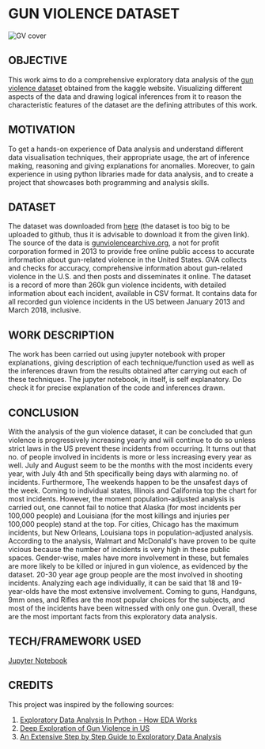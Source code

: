 # GUN VIOLENCE DATASET

![GV cover](https://user-images.githubusercontent.com/94697656/204124050-589b766c-eefd-459a-abe6-ded40d4f846a.png)

## OBJECTIVE
This work aims to do a comprehensive exploratory data analysis of the [gun violence dataset](https://www.kaggle.com/datasets/jameslko/gun-violence-data) obtained from the kaggle website. Visualizing different aspects of the data and drawing logical inferences from it to reason the characteristic features of the dataset are the defining attributes of this work.

## MOTIVATION
To get a hands-on experience of Data analysis and understand different data visualisation techniques, their appropriate usage, the art of inference making, reasoning and giving explanations for anomalies. Moreover, to gain experience in using python libraries made for data analysis, and to create a project that showcases both programming and analysis skills.

## DATASET
The dataset was downloaded from [here](https://www.kaggle.com/datasets/jameslko/gun-violence-data) (the dataset is too big to be uploaded to github, thus it is advisable to download it from the given link). The source of the data is [gunviolencearchive.org](http://www.gunviolencearchive.org/),  a not for profit corporation formed in 2013 to provide free online public access to accurate information about gun-related violence in the United States. GVA collects and checks for accuracy, comprehensive information about gun-related violence in the U.S. and then posts and disseminates it online. The dataset is a record of more than 260k gun violence incidents, with detailed information about each incident, available in CSV format. It contains data for all recorded gun violence incidents in the US between January 2013 and March 2018, inclusive.

## WORK DESCRIPTION
The work has been carried out using jupyter notebook with proper explanations, giving description of each technique/function used as well as the inferences drawn from the results obtained after carrying out each of these techniques. The jupyter notebook, in itself, is self explanatory. Do check it for precise explanation of the code and inferences drawn.

## CONCLUSION
With the analysis of the gun violence dataset, it can be concluded that gun violence is progressively increasing yearly and will continue to do so unless strict laws in the US prevent these incidents from occurring. It turns out that no. of people involved in incidents is more or less increasing every year as well. July and August seem to be the months with the most incidents every year, with July 4th and 5th specifically being days with alarming no. of incidents. Furthermore, The weekends happen to be the unsafest days of the week. Coming to individual states, Illinois and California top the chart for most incidents. However, the moment population-adjusted analysis is carried out, one cannot fail to notice that Alaska (for most incidents per 100,000 people) and Louisiana (for the most killings and injuries per 100,000 people) stand at the top. For cities, Chicago has the maximum incidents, but New Orleans, Louisiana tops in population-adjusted analysis. According to the analysis, Walmart and McDonald's have proven to be quite vicious because the number of incidents is very high in these public spaces. Gender-wise, males have more involvement in these, but females are more likely to be killed or injured in gun violence, as evidenced by the dataset. 20-30 year age group people are the most involved in shooting incidents. Analyzing each age individually, it can be said that 18 and 19-year-olds have the most extensive involvement. Coming to guns, Handguns, 9mm ones, and Rifles are the most popular choices for the subjects, and most of the incidents have been witnessed with only one gun. Overall, these are the most important facts from this exploratory data analysis.

## TECH/FRAMEWORK USED
[Jupyter Notebook](https://jupyter.org/)

## CREDITS
This project was inspired by the following sources:
1. [Exploratory Data Analysis In Python - How EDA Works](https://www.youtube.com/watch?v=oS12x4GjLjM)
2. [Deep Exploration of Gun Violence in US](https://www.kaggle.com/code/shivamb/deep-exploration-of-gun-violence-in-us)
3. [An Extensive Step by Step Guide to Exploratory Data Analysis](https://towardsdatascience.com/an-extensive-guide-to-exploratory-data-analysis-ddd99a03199e)
